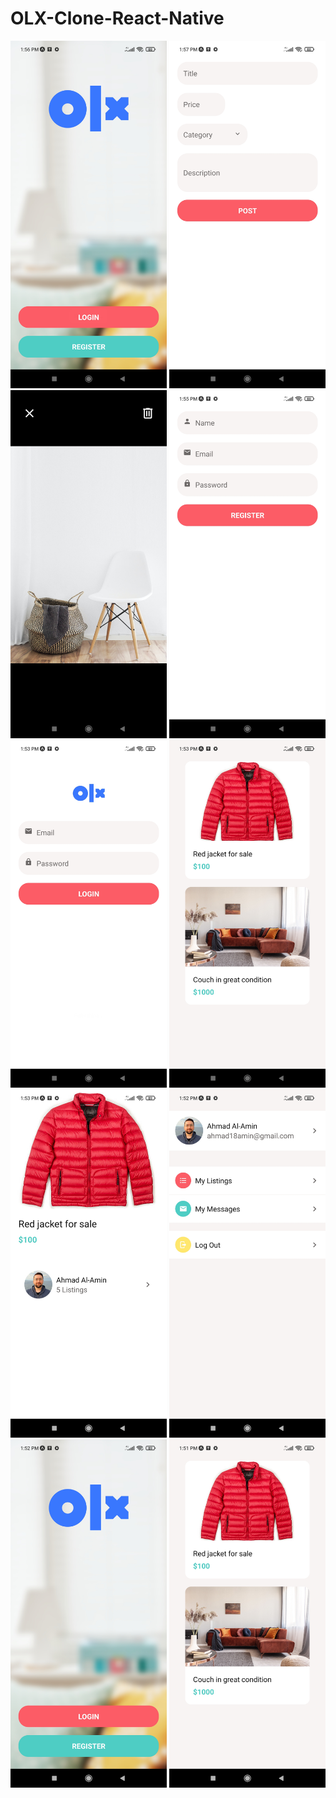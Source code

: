 # OLX-Clone-React-Native
<img src="images/1.jpg" width=250 />
<img src="images/2.jpg" width=250 />
<img src="images/3.jpg" width=250 />
<img src="images/4.jpg" width=250 />
<img src="images/5.jpg" width=250 />
<img src="images/6.jpg" width=250 />
<img src="images/7.jpg" width=250 />
<img src="images/8.jpg" width=250 />
<img src="images/9.jpg" width=250 />
<img src="images/10.jpg" width=250 />
